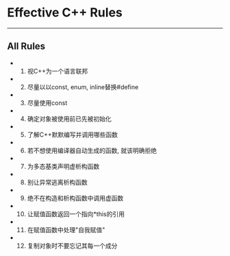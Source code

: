 # **Effective C++ Rules**
***


## **All Rules**
 * 01. 视C++为一个语言联邦
 * 02. 尽量以以const, enum, inline替换#define
 * 03. 尽量使用const 
 * 04. 确定对象被使用前已先被初始化
 * 05. 了解C++默默编写并调用哪些函数
 * 06. 若不想使用编译器自动生成的函数, 就该明确拒绝
 * 07. 为多态基类声明虚析构函数
 * 08. 别让异常逃离析构函数
 * 09. 绝不在构造和析构函数中调用虚函数
 * 10. 让赋值函数返回一个指向*this的引用
 * 11. 在赋值函数中处理"自我赋值"
 * 12. 复制对象时不要忘记其每一个成分

